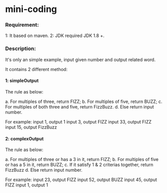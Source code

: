 # mini-coding

### Requirement:
1: It based on maven.
2: JDK required JDK 1.8 +.

### Description:
It's only an simple example, input given number and output related word.

It contains 2 different method:

#### 1: simpleOutput
The rule as below:

a. For multiples of three, return FIZZ;
b. For multiples of five, return BUZZ;
c. For multiples of both three and five, return FizzBuzz.
d. Else return input number.

For example:
input 1, output 1
input 3, output FIZZ
input 33, output FIZZ
input 15, output FizzBuzz

#### 2: complexOutput
The rule as below:

a. For multiples of three or has a 3 in it, return FIZZ;
b. For multiples of five or has a 5 in it, return BUZZ;
c. If it satisfy 1 & 2 criterias together, return FizzBuzz
d. Else return input number.

For example:
input 23, output FIZZ
input 52, output BUZZ
input 45, output FIZZ
input 1, output 1

